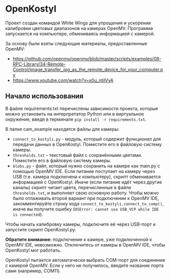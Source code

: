 # OpenKostyl
Проект создан командой White Wings для упрощения и ускорения калибровки цветовых диапазонов на камерах OpenMV. Программа запускается на компьютере, обмениваясь информацией с камерой.

За основу были взяты следующие материалы, предоставленные OpenMV:
* https://github.com/openmv/openmv/blob/master/scripts/examples/08-RPC-Library/34-Remote-Control/image_transfer_jpg_as_the_remote_device_for_your_computer.py
* https://www.youtube.com/watch?v=x0u_ntilVyA

## Начало использования
В файле requirements.txt перечислены зависимости проекта, которые можно установить на интерпретатор Python или в виртуальное окружение, введя в терминале `pip install -r requirements.txt`.

В папке cam_example находятся файлы для камеры:
* `connect_to_kostyli.py` - модуль, который содержит функционал для передачи данных в OpenKostyl. Поместите его в файловую систему камеры.
* `thresholds.txt` - текстовый файл с сохранёнными цветами. Поместите его в файловую систему камеры.
* `blobs.py` - файл, который нужно сохранить на камере как main.py с помощью OpenMV IDE. Если питание поступает на камеру через USB (т.е. камера подключена к компьютеру), скрипт обменивается информацией с OpenKostyl. Иначе (если питание идёт через другие каналы) скрипт читает цвета, перечисленные в файле `thresholds.txt`, и выполняет свою основную работу. Чтобы можно было отлаживать второй вариант при подключении к OpenMV IDE, закомментируйте строку кода `connect_to_kostyli.connect_to_comp()`, иначе вы получите ошибку (`OSError: cannot use USB_VCP while IDE is connected`).

Чтобы начать калибровку камеры, подключите её через USB-порт и запустите скрипт OpenKostyl.py.

**Обратите внимание**: подключение к камере, уже подключенной к OpenMV IDE, невозможно. Отключитесь от камеры в OpenMV IDE, чтобы OpenKostyl мог работать.

OpenKostyl пытается автоматически выбрать COM-порт для соединения с камерой OpenMV. Если у него не получилось, введите название порта сами (например, COM11).

